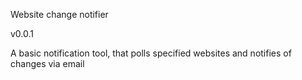 Website change notifier

v0.0.1

A basic notification tool, that polls specified websites and notifies of changes via email
